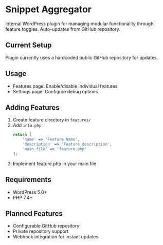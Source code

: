 # Snippet Aggregator

Internal WordPress plugin for managing modular functionality through feature toggles. Auto-updates from GitHub repository.

## Current Setup

Plugin currently uses a hardcoded public GitHub repository for updates.

## Usage

- Features page: Enable/disable individual features
- Settings page: Configure debug options

## Adding Features

1. Create feature directory in `features/`
2. Add `info.php`:
   ```php
   return [
       'name' => 'Feature Name',
       'description' => 'Feature description',
       'main_file' => 'feature.php'
   ];
   ```
3. Implement feature.php in your main file

## Requirements

- WordPress 5.0+
- PHP 7.4+

## Planned Features

- Configurable GitHub repository
- Private repository support
- Webhook integration for instant updates
